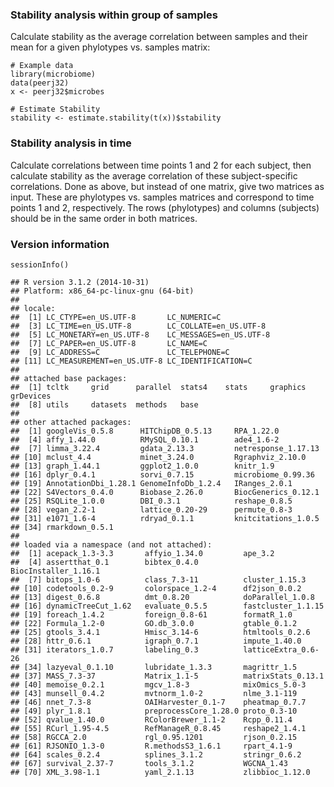 ### Stability analysis within group of samples

Calculate stability as the average correlation between samples and their
mean for a given phylotypes vs. samples matrix:

    # Example data
    library(microbiome)
    data(peerj32)
    x <- peerj32$microbes

    # Estimate Stability
    stability <- estimate.stability(t(x))$stability

### Stability analysis in time

Calculate correlations between time points 1 and 2 for each subject,
then calculate stability as the average correlation of these
subject-specific correlations. Done as above, but instead of one matrix,
give two matrices as input. These are phylotypes vs. samples matrices
and correspond to time points 1 and 2, respectively. The rows
(phylotypes) and columns (subjects) should be in the same order in both
matrices.

### Version information

    sessionInfo()

    ## R version 3.1.2 (2014-10-31)
    ## Platform: x86_64-pc-linux-gnu (64-bit)
    ## 
    ## locale:
    ##  [1] LC_CTYPE=en_US.UTF-8       LC_NUMERIC=C              
    ##  [3] LC_TIME=en_US.UTF-8        LC_COLLATE=en_US.UTF-8    
    ##  [5] LC_MONETARY=en_US.UTF-8    LC_MESSAGES=en_US.UTF-8   
    ##  [7] LC_PAPER=en_US.UTF-8       LC_NAME=C                 
    ##  [9] LC_ADDRESS=C               LC_TELEPHONE=C            
    ## [11] LC_MEASUREMENT=en_US.UTF-8 LC_IDENTIFICATION=C       
    ## 
    ## attached base packages:
    ##  [1] tcltk     grid      parallel  stats4    stats     graphics  grDevices
    ##  [8] utils     datasets  methods   base     
    ## 
    ## other attached packages:
    ##  [1] googleVis_0.5.8      HITChipDB_0.5.13     RPA_1.22.0          
    ##  [4] affy_1.44.0          RMySQL_0.10.1        ade4_1.6-2          
    ##  [7] limma_3.22.4         gdata_2.13.3         netresponse_1.17.13 
    ## [10] mclust_4.4           minet_3.24.0         Rgraphviz_2.10.0    
    ## [13] graph_1.44.1         ggplot2_1.0.0        knitr_1.9           
    ## [16] dplyr_0.4.1          sorvi_0.7.15         microbiome_0.99.36  
    ## [19] AnnotationDbi_1.28.1 GenomeInfoDb_1.2.4   IRanges_2.0.1       
    ## [22] S4Vectors_0.4.0      Biobase_2.26.0       BiocGenerics_0.12.1 
    ## [25] RSQLite_1.0.0        DBI_0.3.1            reshape_0.8.5       
    ## [28] vegan_2.2-1          lattice_0.20-29      permute_0.8-3       
    ## [31] e1071_1.6-4          rdryad_0.1.1         knitcitations_1.0.5 
    ## [34] rmarkdown_0.5.1     
    ## 
    ## loaded via a namespace (and not attached):
    ##  [1] acepack_1.3-3.3       affyio_1.34.0         ape_3.2              
    ##  [4] assertthat_0.1        bibtex_0.4.0          BiocInstaller_1.16.1 
    ##  [7] bitops_1.0-6          class_7.3-11          cluster_1.15.3       
    ## [10] codetools_0.2-9       colorspace_1.2-4      df2json_0.0.2        
    ## [13] digest_0.6.8          dmt_0.8.20            doParallel_1.0.8     
    ## [16] dynamicTreeCut_1.62   evaluate_0.5.5        fastcluster_1.1.15   
    ## [19] foreach_1.4.2         foreign_0.8-61        formatR_1.0          
    ## [22] Formula_1.2-0         GO.db_3.0.0           gtable_0.1.2         
    ## [25] gtools_3.4.1          Hmisc_3.14-6          htmltools_0.2.6      
    ## [28] httr_0.6.1            igraph_0.7.1          impute_1.40.0        
    ## [31] iterators_1.0.7       labeling_0.3          latticeExtra_0.6-26  
    ## [34] lazyeval_0.1.10       lubridate_1.3.3       magrittr_1.5         
    ## [37] MASS_7.3-37           Matrix_1.1-5          matrixStats_0.13.1   
    ## [40] memoise_0.2.1         mgcv_1.8-3            mixOmics_5.0-3       
    ## [43] munsell_0.4.2         mvtnorm_1.0-2         nlme_3.1-119         
    ## [46] nnet_7.3-8            OAIHarvester_0.1-7    pheatmap_0.7.7       
    ## [49] plyr_1.8.1            preprocessCore_1.28.0 proto_0.3-10         
    ## [52] qvalue_1.40.0         RColorBrewer_1.1-2    Rcpp_0.11.4          
    ## [55] RCurl_1.95-4.5        RefManageR_0.8.45     reshape2_1.4.1       
    ## [58] RGCCA_2.0             rgl_0.95.1201         rjson_0.2.15         
    ## [61] RJSONIO_1.3-0         R.methodsS3_1.6.1     rpart_4.1-9          
    ## [64] scales_0.2.4          splines_3.1.2         stringr_0.6.2        
    ## [67] survival_2.37-7       tools_3.1.2           WGCNA_1.43           
    ## [70] XML_3.98-1.1          yaml_2.1.13           zlibbioc_1.12.0
